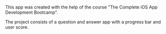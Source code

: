 This app was created with the help of the course "The Complete iOS App Development Bootcamp".

The project consists of a question and answer app with a progress bar and user score.
